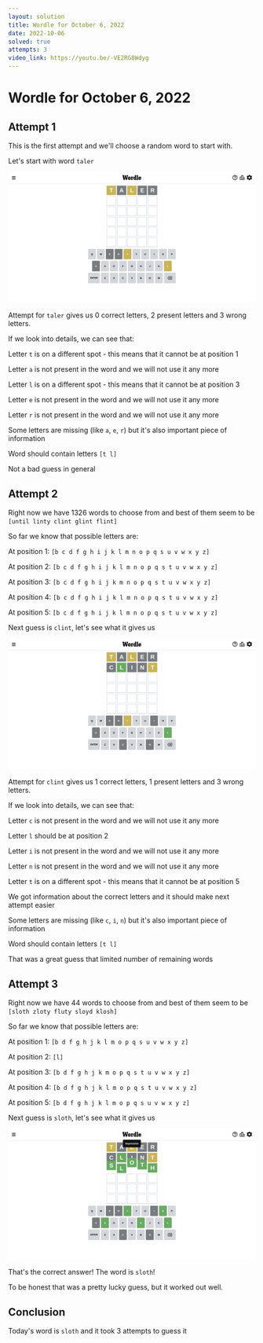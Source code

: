 ```yaml
---
layout: solution
title: Wordle for October 6, 2022
date: 2022-10-06
solved: true
attempts: 3
video_link: https://youtu.be/-VE2RG8Wdyg
---
```


# Wordle for October 6, 2022

## Attempt 1

This is the first attempt and we'll choose a random word to start with.

Let's start with word `taler`

![Attempt 1](2022-10-06/attempt-1.png)

Attempt for `taler` gives us 0 correct letters, 2 present letters and 3 wrong letters.

If we look into details, we can see that:

Letter `t` is on a different spot - this means that it cannot be at position 1

Letter `a` is not present in the word and we will not use it any more

Letter `l` is on a different spot - this means that it cannot be at position 3

Letter `e` is not present in the word and we will not use it any more

Letter `r` is not present in the word and we will not use it any more

Some letters are missing (like `a`, `e`, `r`) but it's also important piece of information

Word should contain letters `[t l]`

Not a bad guess in general



## Attempt 2

Right now we have 1326 words to choose from and best of them seem to be `[until linty clint glint flint]`

So far we know that possible letters are:

At position 1: `[b c d f g h i j k l m n o p q s u v w x y z]`

At position 2: `[b c d f g h i j k l m n o p q s t u v w x y z]`

At position 3: `[b c d f g h i j k m n o p q s t u v w x y z]`

At position 4: `[b c d f g h i j k l m n o p q s t u v w x y z]`

At position 5: `[b c d f g h i j k l m n o p q s t u v w x y z]`

Next guess is `clint`, let's see what it gives us

![Attempt 2](2022-10-06/attempt-2.png)

Attempt for `clint` gives us 1 correct letters, 1 present letters and 3 wrong letters.

If we look into details, we can see that:

Letter `c` is not present in the word and we will not use it any more

Letter `l` should be at position 2

Letter `i` is not present in the word and we will not use it any more

Letter `n` is not present in the word and we will not use it any more

Letter `t` is on a different spot - this means that it cannot be at position 5

We got information about the correct letters and it should make next attempt easier

Some letters are missing (like `c`, `i`, `n`) but it's also important piece of information

Word should contain letters `[t l]`

That was a great guess that limited number of remaining words



## Attempt 3

Right now we have 44 words to choose from and best of them seem to be `[sloth zloty fluty sloyd klosh]`

So far we know that possible letters are:

At position 1: `[b d f g h j k l m o p q s u v w x y z]`

At position 2: `[l]`

At position 3: `[b d f g h j k m o p q s t u v w x y z]`

At position 4: `[b d f g h j k l m o p q s t u v w x y z]`

At position 5: `[b d f g h j k l m o p q s u v w x y z]`

Next guess is `sloth`, let's see what it gives us

![Attempt 3](2022-10-06/attempt-3.png)

That's the correct answer! The word is `sloth`!

To be honest that was a pretty lucky guess, but it worked out well.

## Conclusion

Today's word is `sloth` and it took 3 attempts to guess it

